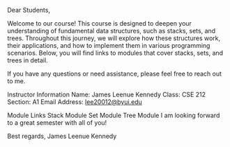 Dear Students,

Welcome to our course! This course is designed to deepen your understanding of fundamental data structures, such as stacks, sets, and trees. Throughout this journey, we will explore how these structures work, their applications, and how to implement them in various programming scenarios. Below, you will find links to modules that cover stacks, sets, and trees in detail.

If you have any questions or need assistance, please feel free to reach out to me.

Instructor Information
Name: James Leenue Kennedy
Class: CSE 212
Section: A1
Email Address: lee20012@byui.edu

Module Links
Stack Module
Set Module
Tree Module
I am looking forward to a great semester with all of you!

Best regards,
James Leenue Kennedy
